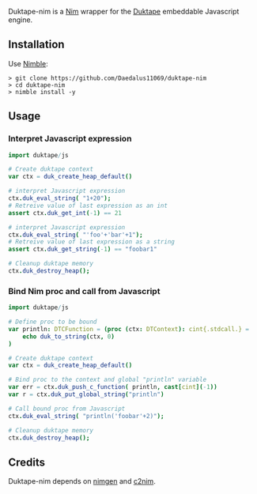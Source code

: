 Duktape-nim is a [Nim](https://nim-lang.org/) wrapper for the [Duktape](http://duktape.org) embeddable Javascript engine.

## Installation

Use [Nimble](https://github.com/nim-lang/nimble):

```
> git clone https://github.com/Daedalus11069/duktape-nim
> cd duktape-nim
> nimble install -y
```

## Usage

### Interpret Javascript expression

```nim
import duktape/js

# Create duktape context
var ctx = duk_create_heap_default()

# interpret Javascript expression
ctx.duk_eval_string( "1+20");
# Retreive value of last expression as an int
assert ctx.duk_get_int(-1) == 21

# interpret Javascript expression
ctx.duk_eval_string( "'foo'+'bar'+1");
# Retreive value of last expression as a string
assert ctx.duk_get_string(-1) == "foobar1"

# Cleanup duktape memory
ctx.duk_destroy_heap();
```

### Bind Nim proc and call from Javascript

```nim
import duktape/js

# Define proc to be bound
var println: DTCFunction = (proc (ctx: DTContext): cint{.stdcall.} =
    echo duk_to_string(ctx, 0)
)

# Create duktape context
var ctx = duk_create_heap_default()

# Bind proc to the context and global "println" variable
var err = ctx.duk_push_c_function( println, cast[cint](-1))
var r = ctx.duk_put_global_string("println")

# Call bound proc from Javascript
ctx.duk_eval_string( "println('foobar'+2)");

# Cleanup duktape memory
ctx.duk_destroy_heap();
```

## Credits

Duktape-nim depends on [nimgen](https://github.com/genotrance/nimgen) and [c2nim](https://github.com/nim-lang/c2nim/).
